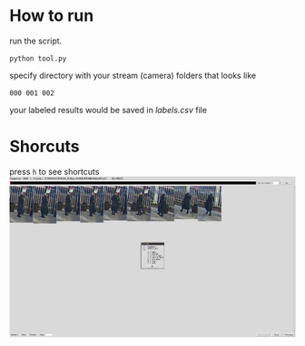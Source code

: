 
# How to run
run the script.

    python tool.py
specify directory with your stream (camera) folders that looks like

    000 001 002

your labeled results would be saved in *labels.csv* file
# Shorcuts
press `h` to see shortcuts
![shorcuts](info/screen.png)
